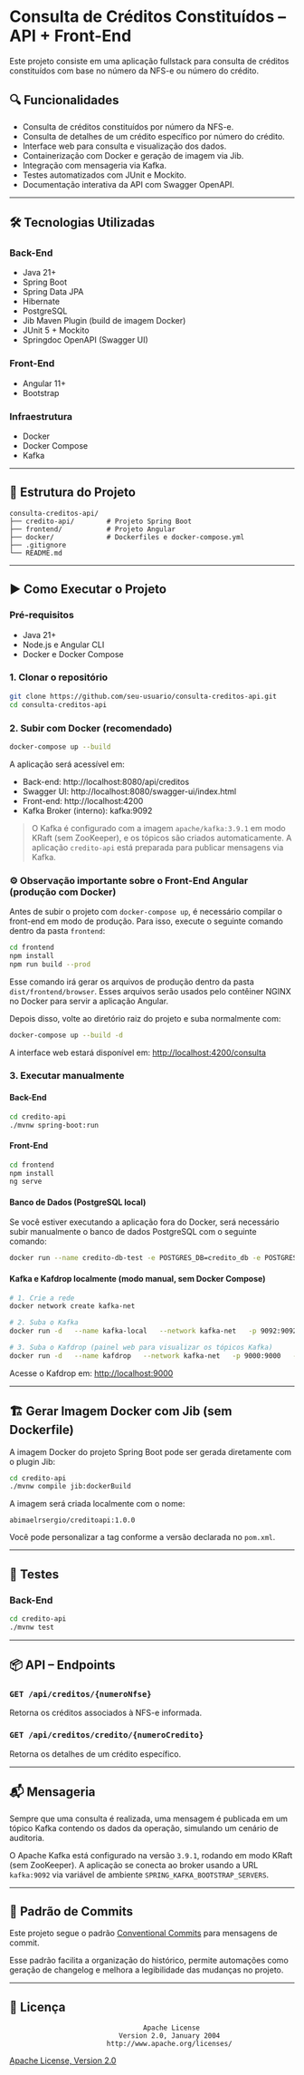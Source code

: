 # Consulta de Créditos Constituídos – API + Front-End

Este projeto consiste em uma aplicação fullstack para consulta de créditos constituídos com base no número da NFS-e ou número do crédito. 

## 🔍 Funcionalidades

- Consulta de créditos constituídos por número da NFS-e.
- Consulta de detalhes de um crédito específico por número do crédito.
- Interface web para consulta e visualização dos dados.
- Containerização com Docker e geração de imagem via Jib.
- Integração com mensageria via Kafka.
- Testes automatizados com JUnit e Mockito.
- Documentação interativa da API com Swagger OpenAPI.

---

## 🛠️ Tecnologias Utilizadas

### Back-End
- Java 21+
- Spring Boot
- Spring Data JPA
- Hibernate
- PostgreSQL
- Jib Maven Plugin (build de imagem Docker)
- JUnit 5 + Mockito
- Springdoc OpenAPI (Swagger UI)

### Front-End
- Angular 11+
- Bootstrap 

### Infraestrutura
- Docker
- Docker Compose
- Kafka 

---

## 📁 Estrutura do Projeto

```
consulta-creditos-api/
├── credito-api/        # Projeto Spring Boot
├── frontend/           # Projeto Angular
├── docker/             # Dockerfiles e docker-compose.yml
├── .gitignore
└── README.md
```

---

## ▶️ Como Executar o Projeto

### Pré-requisitos

- Java 21+
- Node.js e Angular CLI
- Docker e Docker Compose

### 1. Clonar o repositório

```bash
git clone https://github.com/seu-usuario/consulta-creditos-api.git
cd consulta-creditos-api
```

### 2. Subir com Docker (recomendado)

```bash
docker-compose up --build
```

A aplicação será acessível em:
- Back-end: http://localhost:8080/api/creditos
- Swagger UI: http://localhost:8080/swagger-ui/index.html
- Front-end: http://localhost:4200
- Kafka Broker (interno): kafka:9092

> O Kafka é configurado com a imagem `apache/kafka:3.9.1` em modo KRaft (sem ZooKeeper), e os tópicos são criados automaticamente. A aplicação `credito-api` está preparada para publicar mensagens via Kafka.

### ⚙️ Observação importante sobre o Front-End Angular (produção com Docker)

Antes de subir o projeto com `docker-compose up`, é necessário compilar o front-end em modo de produção. Para isso, execute o seguinte comando dentro da pasta `frontend`:

```bash
cd frontend
npm install
npm run build --prod
```

Esse comando irá gerar os arquivos de produção dentro da pasta `dist/frontend/browser`. Esses arquivos serão usados pelo contêiner NGINX no Docker para servir a aplicação Angular.

Depois disso, volte ao diretório raiz do projeto e suba normalmente com:

```bash
docker-compose up --build -d
```

A interface web estará disponível em: [http://localhost:4200/consulta](http://localhost:4200/consulta)

### 3. Executar manualmente

#### Back-End

```bash
cd credito-api
./mvnw spring-boot:run
```

#### Front-End

```bash
cd frontend
npm install
ng serve
```

#### Banco de Dados (PostgreSQL local)

Se você estiver executando a aplicação fora do Docker, será necessário subir manualmente o banco de dados PostgreSQL com o seguinte comando:

```bash
docker run --name credito-db-test -e POSTGRES_DB=credito_db -e POSTGRES_USER=postgres -e POSTGRES_PASSWORD=postgres -p 5432:5432 -d postgres:17.5
```

#### Kafka e Kafdrop localmente (modo manual, sem Docker Compose)

```bash
# 1. Crie a rede
docker network create kafka-net

# 2. Suba o Kafka
docker run -d   --name kafka-local   --network kafka-net   -p 9092:9092   -p 29092:29092   -e KAFKA_NODE_ID=1   -e KAFKA_PROCESS_ROLES=broker,controller   -e KAFKA_CONTROLLER_QUORUM_VOTERS=1@kafka-local:9093   -e KAFKA_LISTENERS=PLAINTEXT://:9092,PLAINTEXT_DOCKER://:29092,CONTROLLER://:9093   -e KAFKA_ADVERTISED_LISTENERS=PLAINTEXT://localhost:9092,PLAINTEXT_DOCKER://kafka-local:29092   -e KAFKA_LISTENER_SECURITY_PROTOCOL_MAP=PLAINTEXT:PLAINTEXT,PLAINTEXT_DOCKER:PLAINTEXT,CONTROLLER:PLAINTEXT   -e KAFKA_CONTROLLER_LISTENER_NAMES=CONTROLLER   -e KAFKA_AUTO_CREATE_TOPICS_ENABLE=true   -e KAFKA_OFFSETS_TOPIC_REPLICATION_FACTOR=1   apache/kafka:3.9.1

# 3. Suba o Kafdrop (painel web para visualizar os tópicos Kafka)
docker run -d   --name kafdrop   --network kafka-net   -p 9000:9000   -e KAFKA_BROKER_CONNECT=kafka-local:29092   obsidiandynamics/kafdrop:4.1.1-SNAPSHOT
```

Acesse o Kafdrop em: [http://localhost:9000](http://localhost:9000)

---

## 🏗️ Gerar Imagem Docker com Jib (sem Dockerfile)

A imagem Docker do projeto Spring Boot pode ser gerada diretamente com o plugin Jib:

```bash
cd credito-api
./mvnw compile jib:dockerBuild
```

A imagem será criada localmente com o nome:
```
abimaelrsergio/creditoapi:1.0.0
```

Você pode personalizar a tag conforme a versão declarada no `pom.xml`.

---

## 🧪 Testes

### Back-End

```bash
cd credito-api
./mvnw test
```

---

## 📦 API – Endpoints

### `GET /api/creditos/{numeroNfse}`

Retorna os créditos associados à NFS-e informada.

### `GET /api/creditos/credito/{numeroCredito}`

Retorna os detalhes de um crédito específico.

---

## 📬 Mensageria 

Sempre que uma consulta é realizada, uma mensagem é publicada em um tópico Kafka contendo os dados da operação, simulando um cenário de auditoria.

O Apache Kafka está configurado na versão `3.9.1`, rodando em modo KRaft (sem ZooKeeper). A aplicação se conecta ao broker usando a URL `kafka:9092` via variável de ambiente `SPRING_KAFKA_BOOTSTRAP_SERVERS`.

---

## 📝 Padrão de Commits

Este projeto segue o padrão [Conventional Commits](https://www.conventionalcommits.org/) para mensagens de commit.

Esse padrão facilita a organização do histórico, permite automações como geração de changelog e melhora a legibilidade das mudanças no projeto.

---

## 📃 Licença

```
                                 Apache License
                           Version 2.0, January 2004
                        http://www.apache.org/licenses/
```

[Apache License, Version 2.0](https://www.apache.org/licenses/LICENSE-2.0)
